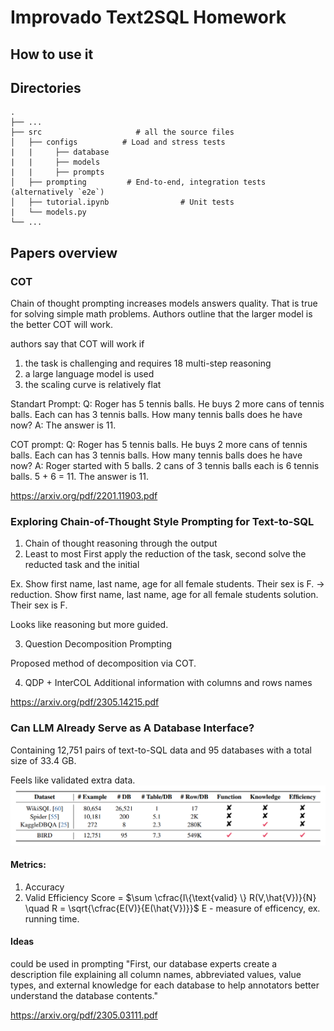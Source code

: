 # Improvado Text2SQL Homework

## How to use it


## Directories

    .
    ├── ...
    ├── src                     # all the source files
    │   ├── configs          # Load and stress tests
    |   |     ├── database
    |   |     ├── models
    |   |     ├── prompts
    │   ├── prompting         # End-to-end, integration tests (alternatively `e2e`)
    │   ├── tutorial.ipynb                # Unit tests
    |   └── models.py  
    └── ...


## Papers overview

### COT
Chain of thought prompting increases models answers quality. That is true for solving simple math problems.
Authors outline that the larger model is the better COT will work.

authors say that COT will work if
1) the task is challenging and requires 18 multi-step reasoning
2) a large language model is used
3) the scaling curve is relatively flat


Standart Prompt:
Q: Roger has 5 tennis balls. He buys 2 more cans of tennis balls. Each can has 3 tennis balls. How many tennis balls does he have now? 
A: The answer is 11.

COT prompt:
Q: Roger has 5 tennis balls. He buys 2 more cans of tennis balls. Each can has 3 tennis balls. How many tennis balls does he have now? 
A: Roger started with 5 balls. 2 cans of 3 tennis balls each is 6 tennis balls. 5 + 6 = 11. The answer is 11.

https://arxiv.org/pdf/2201.11903.pdf

### Exploring Chain-of-Thought Style Prompting for Text-to-SQL

1) Chain of thought 
reasoning through the output
2) Least to most
First apply the reduction of the task, second solve the reducted task and the initial 

Ex. Show first name, last name, age for all female students. Their sex is F. -> 
reduction. Show first name, last name, age for all female students
solution. Their sex is F.

Looks like reasoning but more guided.

3) Question Decomposition Prompting

Proposed method of decomposition via COT. 

4) QDP + InterCOL
Additional information with columns and rows names

https://arxiv.org/pdf/2305.14215.pdf

### Can LLM Already Serve as A Database Interface?

Containing 12,751 pairs of text-to-SQL data and 95 databases with a total size of 33.4 GB. 

Feels like validated extra data.  ![Comparison](text2sql_data_comparison.png)

#### Metrics:

1) Accuracy
2) Valid Efficiency Score = $\sum \cfrac{I\{\text{valid} \} R(V,\hat{V})}{N} \quad R = \sqrt{\cfrac{E(V)}{E(\hat{V})}}$
E - measure of efficency, ex. running time. 


#### Ideas
could be used in prompting
"First, our database experts create a description file explaining all column names, abbreviated values, value types, and external knowledge for each database to help annotators better understand the database contents."

https://arxiv.org/pdf/2305.03111.pdf
